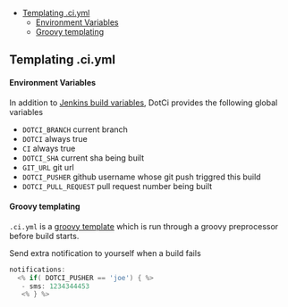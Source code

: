 - [Templating .ci.yml](#templating-ciyml)
   - [Environment Variables](#environment-variables)
   - [Groovy templating](#groovy-templating )
## Templating .ci.yml

#### Environment Variables
In addition to [Jenkins build variables](https://wiki.jenkins-ci.org/display/JENKINS/Building+a+software+project#Buildingasoftwareproject-JenkinsSetEnvironmentVariables), DotCi provides the following global variables  
- ```DOTCI_BRANCH```  current branch
- ```DOTCI``` always true
- ```CI``` always true
- ```DOTCI_SHA``` current  sha being built
- ```GIT_URL``` git url
- ```DOTCI_PUSHER``` github username whose git push triggred this build
- ```DOTCI_PULL_REQUEST``` pull request number being built

#### Groovy templating  

`.ci.yml` is a [groovy template](http://groovy.codehaus.org/Groovy+Templates) which is  run through a groovy preprocessor before build starts.

Send extra notification to yourself when a build fails

```groovy
notifications:
  <% if( DOTCI_PUSHER == 'joe') { %>
   - sms: 1234344453
   <% } %>

```
